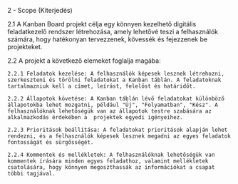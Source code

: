 2 - Scope (Kiterjedés) 

2.1	A Kanban Board projekt célja egy könnyen kezelhető digitális feladatkezelő rendszer létrehozása, amely lehetővé teszi a felhasználók számára, hogy hatékonyan tervezzenek, kövessék és fejezzenek be projekteket. 

2.2	A projekt a következő elemeket foglalja magába:

    2.2.1 Feladatok kezelése: A felhasználók képesek lesznek létrehozni, szerkeszteni és törölni feladatokat a Kanban táblán. A feladatoknak tartalmazniuk kell a címet, leírást, felelőst és határidőt. 

    2.2.2 Állapotok követése: A Kanban táblán lévő feladatokat különböző állapotokba lehet mozgatni, például "Új", "Folyamatban", "Kész". A felhasználóknak lehetőségük van az állapotok testre szabására az alkalmazkodás érdekében a 	projektek egyedi igényeihez.

    2.2.3 Prioritások beállítása: A feladatokat prioritások alapján lehet rendezni, és a felhasználók képesek lesznek megadni az egyes feladatok fontosságát és sürgősségét.

    2.2.4 Kommentek és mellékletek: A felhasználóknak lehetőségük van kommentek írására minden egyes feladathoz, valamint mellékletek csatolására, hogy könnyen megoszthassák az információkat a csapat többi tagjával.  